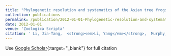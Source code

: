 ```yaml
---
title: "Phylogenetic resolution and systematics of the Asian tree frogs, Rhacophorus (Rhacophoridae, Amphibia)"
collection: publications
permalink: /publication/2012-01-01-Phylogenetic-resolution-and-systematics-of-the-Asian-tree-frogs-Rhacophorus-Rhacophoridae-Amphibia
date: 2012-01-01
venue: 'Zoologica Scripta'
citation: ' Li, Jia-Tang,  <strong><em>Li, Yang</em></strong>,  Murphy, Robert W,  Rao, Ding-Qi,  Zhang, Ya-Ping, &quot;Phylogenetic resolution and systematics of the Asian tree frogs, Rhacophorus (Rhacophoridae, Amphibia).&quot; <strong>Zoologica Scripta</strong>, 2012.'
---
```

Use [Google Scholar](https://scholar.google.com/scholar?q=Phylogenetic+resolution+and+systematics+of+the+Asian+tree+frogs,+Rhacophorus+(Rhacophoridae,+Amphibia)){:target="_blank"} for full citation
